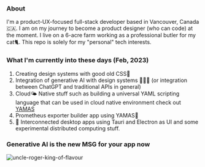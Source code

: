 ### About

I'm a product-UX-focused full-stack developer based in Vancouver, Canada 🇨🇦. I am on my journey to become a product designer (who can code) at the moment. I live on a 6-acre farm working as a professional butler for my cat🐈. This repo is solely for my "personal" tech interests.


### What I'm currently into these days (Feb, 2023)
1. Creating design systems with good old CSS🎨
2. Integration of generative AI with design systems 👩🏽‍🎨 (or integration between ChatGPT and traditional APIs in general)
3. Cloud🌤️ Native stuff such as building a universal YAML scripting language that can be used in cloud native environment check out [YAMAS](https://github.com/the-watchmaker/typingbrain) 
4. Prometheus exporter builder app using YAMAS🗻
5. 📡 Interconnected desktop apps using Tauri and Electron as UI and some experimental distributed computing stuff.


### Generative AI is the new MSG for your app now
![uncle-roger-king-of-flavour](https://user-images.githubusercontent.com/4682613/221276183-9622da64-1231-445e-9ae4-aeea30db95e5.gif)

